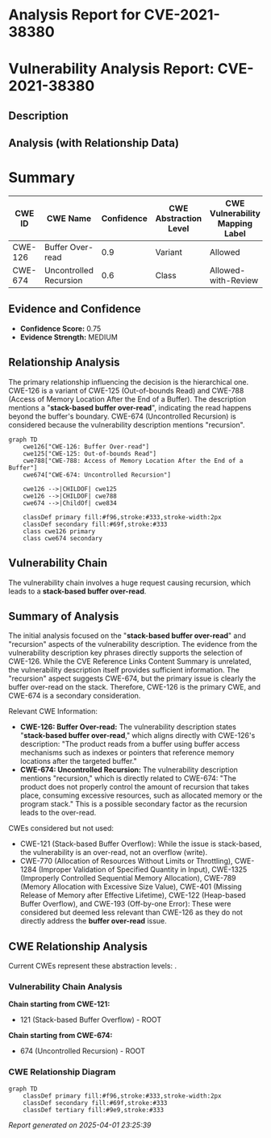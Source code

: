# Analysis Report for CVE-2021-38380

# Vulnerability Analysis Report: CVE-2021-38380

## Description



## Analysis (with Relationship Data)

# Summary
| CWE ID  | CWE Name  | Confidence | CWE Abstraction Level | CWE Vulnerability Mapping Label | CWE-Vulnerability Mapping Notes |
|---|---|---|---|---|---|
| CWE-126 | Buffer Over-read | 0.9 | Variant | Allowed | Primary CWE |
| CWE-674 | Uncontrolled Recursion | 0.6 | Class | Allowed-with-Review | Secondary Candidate |

## Evidence and Confidence

*   **Confidence Score:** 0.75
*   **Evidence Strength:** MEDIUM

## Relationship Analysis
The primary relationship influencing the decision is the hierarchical one. CWE-126 is a variant of CWE-125 (Out-of-bounds Read) and CWE-788 (Access of Memory Location After the End of a Buffer). The description mentions a "**stack-based buffer over-read**", indicating the read happens beyond the buffer's boundary. CWE-674 (Uncontrolled Recursion) is considered because the vulnerability description mentions "recursion".

```mermaid
graph TD
    cwe126["CWE-126: Buffer Over-read"]
    cwe125["CWE-125: Out-of-bounds Read"]
    cwe788["CWE-788: Access of Memory Location After the End of a Buffer"]
    cwe674["CWE-674: Uncontrolled Recursion"]

    cwe126 -->|CHILDOF| cwe125
    cwe126 -->|CHILDOF| cwe788
    cwe674 -->|ChildOf| cwe834

    classDef primary fill:#f96,stroke:#333,stroke-width:2px
    classDef secondary fill:#69f,stroke:#333
    class cwe126 primary
    class cwe674 secondary
```

## Vulnerability Chain
The vulnerability chain involves a huge request causing recursion, which leads to a **stack-based buffer over-read**.

## Summary of Analysis
The initial analysis focused on the "**stack-based buffer over-read**" and "recursion" aspects of the vulnerability description. The evidence from the vulnerability description key phrases directly supports the selection of CWE-126. While the CVE Reference Links Content Summary is unrelated, the vulnerability description itself provides sufficient information. The "recursion" aspect suggests CWE-674, but the primary issue is clearly the buffer over-read on the stack. Therefore, CWE-126 is the primary CWE, and CWE-674 is a secondary consideration.

Relevant CWE Information:

*   **CWE-126: Buffer Over-read:** The vulnerability description states "**stack-based buffer over-read**," which aligns directly with CWE-126's description: "The product reads from a buffer using buffer access mechanisms such as indexes or pointers that reference memory locations after the targeted buffer."
*   **CWE-674: Uncontrolled Recursion:** The vulnerability description mentions "recursion," which is directly related to CWE-674: "The product does not properly control the amount of recursion that takes place, consuming excessive resources, such as allocated memory or the program stack." This is a possible secondary factor as the recursion leads to the over-read.

CWEs considered but not used:

*   CWE-121 (Stack-based Buffer Overflow): While the issue is stack-based, the vulnerability is an over-read, not an overflow (write).
*   CWE-770 (Allocation of Resources Without Limits or Throttling), CWE-1284 (Improper Validation of Specified Quantity in Input), CWE-1325 (Improperly Controlled Sequential Memory Allocation), CWE-789 (Memory Allocation with Excessive Size Value), CWE-401 (Missing Release of Memory after Effective Lifetime), CWE-122 (Heap-based Buffer Overflow), and CWE-193 (Off-by-one Error): These were considered but deemed less relevant than CWE-126 as they do not directly address the **buffer over-read** issue.


## CWE Relationship Analysis

Current CWEs represent these abstraction levels: .


### Vulnerability Chain Analysis

**Chain starting from CWE-121:**
- 121 (Stack-based Buffer Overflow) - ROOT


**Chain starting from CWE-674:**
- 674 (Uncontrolled Recursion) - ROOT



### CWE Relationship Diagram

```mermaid
graph TD
    classDef primary fill:#f96,stroke:#333,stroke-width:2px
    classDef secondary fill:#69f,stroke:#333
    classDef tertiary fill:#9e9,stroke:#333
```



*Report generated on 2025-04-01 23:25:39*
